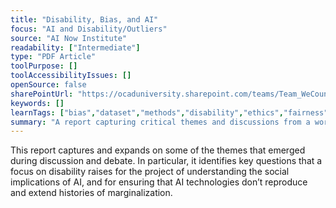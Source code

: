```yaml
---
title: "Disability, Bias, and AI"
focus: "AI and Disability/Outliers"
source: "AI Now Institute"
readability: ["Intermediate"]
type: "PDF Article"
toolPurpose: []
toolAccessibilityIssues: []
openSource: false
sharePointUrl: "https://ocaduniversity.sharepoint.com/teams/Team_WeCount/Shared%20Documents/Resources%20and%20Tools/Literature%20(curated)/Disability,%20bias,%20AI.pdf"
keywords: []
learnTags: ["bias","dataset","methods","disability","ethics","fairness","inclusivePractice","smallData"]
summary: "A report capturing critical themes and discussions from a workshop at the AI NOW Institute at New York University, the NYU Center for Disability Studies.  "
---
```

This report captures and expands on some of the themes that emerged during discussion and debate. In particular, it identifies key questions that a focus on disability raises for the project of understanding the social implications of AI, and for ensuring that AI technologies don’t reproduce and extend histories of marginalization.
